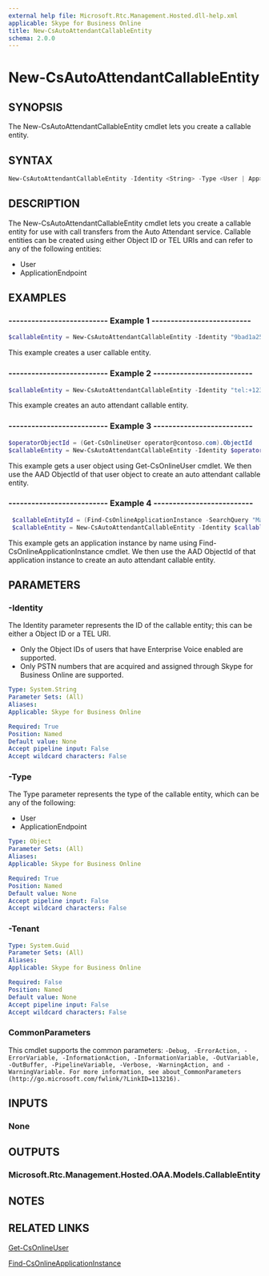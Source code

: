 ```yaml
---
external help file: Microsoft.Rtc.Management.Hosted.dll-help.xml
applicable: Skype for Business Online
title: New-CsAutoAttendantCallableEntity
schema: 2.0.0
---
```


# New-CsAutoAttendantCallableEntity

## SYNOPSIS
The New-CsAutoAttendantCallableEntity cmdlet lets you create a callable entity.

## SYNTAX

```powershell
New-CsAutoAttendantCallableEntity -Identity <String> -Type <User | App> [-Tenant <Guid>] [<CommonParameters>]
```

## DESCRIPTION
The New-CsAutoAttendantCallableEntity cmdlet lets you create a callable entity for use with call transfers from the Auto Attendant service. Callable entities can be created using either Object ID or TEL URIs and can refer to any of the following entities:

- User
- ApplicationEndpoint

## EXAMPLES

### -------------------------- Example 1 --------------------------
```powershell
$callableEntity = New-CsAutoAttendantCallableEntity -Identity "9bad1a25-3203-5207-b34d-1bd933b867a5" -Type User
```

This example creates a user callable entity.

### -------------------------- Example 2 --------------------------
```powershell
$callableEntity = New-CsAutoAttendantCallableEntity -Identity "tel:+1234567890" -Type AutoAttendant
```

This example creates an auto attendant callable entity.

### -------------------------- Example 3 --------------------------
```powershell
$operatorObjectId = (Get-CsOnlineUser operator@contoso.com).ObjectId
$callableEntity = New-CsAutoAttendantCallableEntity -Identity $operatorObjectId -Type User
```

This example gets a user object using Get-CsOnlineUser cmdlet. We then use the AAD ObjectId of that user object to create an auto attendant callable entity.

### -------------------------- Example 4 --------------------------
```powershell
 $callableEntityId = (Find-CsOnlineApplicationInstance -SearchQuery "Main Auto Attendant") -MaxResults 1 | Select-Object -Property Id
 $callableEntity = New-CsAutoAttendantCallableEntity -Identity $callableEntityId -Type AutoAttendant
```

This example gets an application instance by name using Find-CsOnlineApplicationInstance cmdlet. We then use the AAD ObjectId of that application instance to create an auto attendant callable entity.

## PARAMETERS

### -Identity
The Identity parameter represents the ID of the callable entity; this can be either a Object ID or a TEL URI.

- Only the Object IDs of users that have Enterprise Voice enabled are supported.
- Only PSTN numbers that are acquired and assigned through Skype for Business Online are supported.

```yaml
Type: System.String
Parameter Sets: (All)
Aliases:
Applicable: Skype for Business Online

Required: True
Position: Named
Default value: None
Accept pipeline input: False
Accept wildcard characters: False
```

### -Type
The Type parameter represents the type of the callable entity, which can be any of the following:

- User
- ApplicationEndpoint


```yaml
Type: Object
Parameter Sets: (All)
Aliases:
Applicable: Skype for Business Online

Required: True
Position: Named
Default value: None
Accept pipeline input: False
Accept wildcard characters: False
```

### -Tenant

```yaml
Type: System.Guid
Parameter Sets: (All)
Aliases:
Applicable: Skype for Business Online

Required: False
Position: Named
Default value: None
Accept pipeline input: False
Accept wildcard characters: False
```

### CommonParameters
This cmdlet supports the common parameters: `-Debug, -ErrorAction, -ErrorVariable, -InformationAction, -InformationVariable, -OutVariable, -OutBuffer, -PipelineVariable, -Verbose, -WarningAction, and -WarningVariable. For more information, see about_CommonParameters (http://go.microsoft.com/fwlink/?LinkID=113216).`

## INPUTS

### None


## OUTPUTS

### Microsoft.Rtc.Management.Hosted.OAA.Models.CallableEntity


## NOTES

## RELATED LINKS

[Get-CsOnlineUser](Get-CsOnlineUser.md)

[Find-CsOnlineApplicationInstance](Find-CsOnlineApplicationInstance.md)
